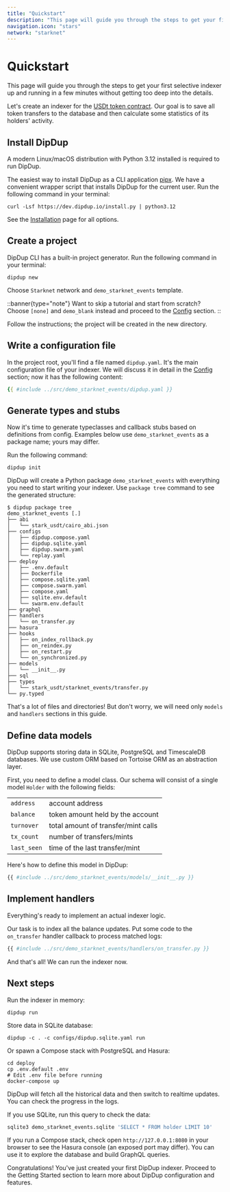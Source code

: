```yaml
---
title: "Quickstart"
description: "This page will guide you through the steps to get your first selective indexer up and running in a few minutes without getting too deep into the details."
navigation.icon: "stars"
network: "starknet"
---
```


# Quickstart

This page will guide you through the steps to get your first selective indexer up and running in a few minutes without getting too deep into the details.

Let's create an indexer for the [USDt token contract](https://starkscan.co/contract/0x68f5c6a61780768455de69077e07e89787839bf8166decfbf92b645209c0fb8). Our goal is to save all token transfers to the database and then calculate some statistics of its holders' activity.

## Install DipDup

A modern Linux/macOS distribution with Python 3.12 installed is required to run DipDup.

The easiest way to install DipDup as a CLI application [pipx](https://pipx.pypa.io/stable/). We have a convenient wrapper script that installs DipDup for the current user. Run the following command in your terminal:

```shell [Terminal]
curl -Lsf https://dev.dipdup.io/install.py | python3.12
```

See the [Installation](https://dipdup.io/docs/installation) page for all options.

## Create a project

DipDup CLI has a built-in project generator. Run the following command in your terminal:

```shell [Terminal]
dipdup new
```

Choose `Starknet` network and `demo_starknet_events` template.

::banner{type="note"}
Want to skip a tutorial and start from scratch? Choose `[none]` and `demo_blank` instead and proceed to the [Config](1.getting-started/3.config.md) section.
::

Follow the instructions; the project will be created in the new directory.

## Write a configuration file

In the project root, you'll find a file named `dipdup.yaml`. It's the main configuration file of your indexer. We will discuss it in detail in the [Config](1.getting-started/3.config.md) section; now it has the following content:

```yaml [dipdup.yaml]
{{ #include ../src/demo_starknet_events/dipdup.yaml }}
```

## Generate types and stubs

Now it's time to generate typeclasses and callback stubs based on definitions from config. Examples below use `demo_starknet_events` as a package name; yours may differ.

Run the following command:

```shell [Terminal]
dipdup init
```

DipDup will create a Python package `demo_starknet_events` with everything you need to start writing your indexer. Use `package tree` command to see the generated structure:

```shell [Terminal]
$ dipdup package tree
demo_starknet_events [.]
├── abi
│   └── stark_usdt/cairo_abi.json
├── configs
│   ├── dipdup.compose.yaml
│   ├── dipdup.sqlite.yaml
│   ├── dipdup.swarm.yaml
│   └── replay.yaml
├── deploy
│   ├── .env.default
│   ├── Dockerfile
│   ├── compose.sqlite.yaml
│   ├── compose.swarm.yaml
│   ├── compose.yaml
│   ├── sqlite.env.default
│   └── swarm.env.default
├── graphql
├── handlers
│   └── on_transfer.py
├── hasura
├── hooks
│   ├── on_index_rollback.py
│   ├── on_reindex.py
│   ├── on_restart.py
│   └── on_synchronized.py
├── models
│   └── __init__.py
├── sql
├── types
│   └── stark_usdt/starknet_events/transfer.py
└── py.typed
```

That's a lot of files and directories! But don't worry, we will need only `models` and `handlers` sections in this guide.

## Define data models

DipDup supports storing data in SQLite, PostgreSQL and TimescaleDB databases. We use custom ORM based on Tortoise ORM as an abstraction layer.

First, you need to define a model class. Our schema will consist of a single model `Holder` with the following fields:

|             |                                     |
| ----------- | ----------------------------------- |
| `address`   | account address                     |
| `balance`   | token amount held by the account    |
| `turnover`  | total amount of transfer/mint calls |
| `tx_count`  | number of transfers/mints           |
| `last_seen` | time of the last transfer/mint      |

Here's how to define this model in DipDup:

```python [models/__init__.py]
{{ #include ../src/demo_starknet_events/models/__init__.py }}
```

## Implement handlers

Everything's ready to implement an actual indexer logic.

Our task is to index all the balance updates. Put some code to the `on_transfer` handler callback to process matched logs:

```python [handlers/on_transfer.py]
{{ #include ../src/demo_starknet_events/handlers/on_transfer.py }}
```

And that's all! We can run the indexer now.

## Next steps

Run the indexer in memory:

```shell
dipdup run
```

Store data in SQLite database:

```shell
dipdup -c . -c configs/dipdup.sqlite.yaml run
```

Or spawn a Compose stack with PostgreSQL and Hasura:

```shell
cd deploy
cp .env.default .env
# Edit .env file before running
docker-compose up
```

DipDup will fetch all the historical data and then switch to realtime updates. You can check the progress in the logs.

If you use SQLite, run this query to check the data:

```bash
sqlite3 demo_starknet_events.sqlite 'SELECT * FROM holder LIMIT 10'
```

If you run a Compose stack, check open `http://127.0.0.1:8080` in your browser to see the Hasura console (an exposed port may differ). You can use it to explore the database and build GraphQL queries.

Congratulations! You've just created your first DipDup indexer. Proceed to the Getting Started section to learn more about DipDup configuration and features.
